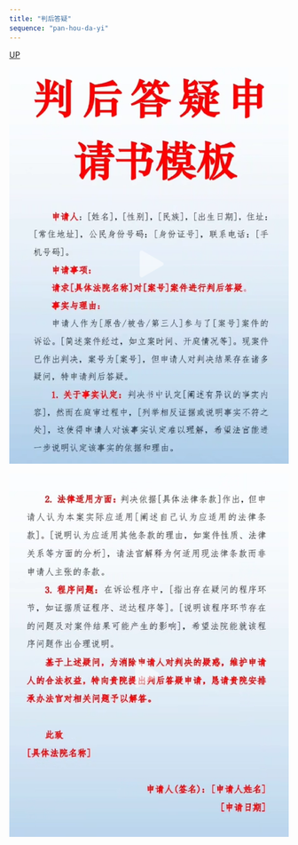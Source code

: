 ```yaml
---
title: "判后答疑"
sequence: "pan-hou-da-yi"
---
```


[UP](/law/law-home.html)

![](/assets/images/law/template/report/pan-hou-da-yi-001.png)

![](/assets/images/law/template/report/pan-hou-da-yi-002.png)
